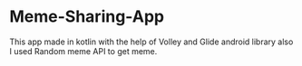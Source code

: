 # Meme-Sharing-App
This app made in kotlin with the help of Volley and Glide android library also I used  Random meme API to get meme.
